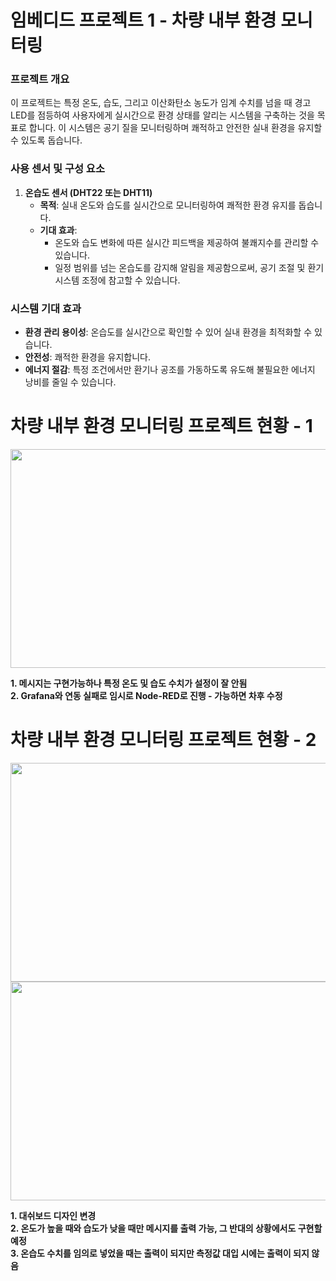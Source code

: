 # 임베디드 프로젝트 1 - 차량 내부 환경 모니터링

### 프로젝트 개요
이 프로젝트는 특정 온도, 습도, 그리고 이산화탄소 농도가 임계 수치를 넘을 때 경고 LED를 점등하여 사용자에게 실시간으로 환경 상태를 알리는 시스템을 구축하는 것을 목표로 합니다. 이 시스템은 공기 질을 모니터링하며 쾌적하고 안전한 실내 환경을 유지할 수 있도록 돕습니다.

### 사용 센서 및 구성 요소

1. **온습도 센서 (DHT22 또는 DHT11)**
   - **목적**: 실내 온도와 습도를 실시간으로 모니터링하여 쾌적한 환경 유지를 돕습니다.
   - **기대 효과**:
     - 온도와 습도 변화에 따른 실시간 피드백을 제공하여 불쾌지수를 관리할 수 있습니다.
     - 일정 범위를 넘는 온습도를 감지해 알림을 제공함으로써, 공기 조절 및 환기 시스템 조정에 참고할 수 있습니다.


### 시스템 기대 효과
- **환경 관리 용이성**: 온습도를 실시간으로 확인할 수 있어 실내 환경을 최적화할 수 있습니다.
- **안전성**: 쾌적한 환경을 유지합니다.
- **에너지 절감**: 특정 조건에서만 환기나 공조를 가동하도록 유도해 불필요한 에너지 낭비를 줄일 수 있습니다.
  


# 차량 내부 환경 모니터링 프로젝트 현황 - 1

<img src = "https://github.com/user-attachments/assets/b6c14abd-7017-422d-adc4-845f6558330c" width="550" height="350">  

**1. 메시지는 구현가능하나 특정 온도 및 습도 수치가 설정이 잘 안됨**  
**2. Grafana와 연동 실패로 임시로 Node-RED로 진행 - 가능하면 차후 수정**

# 차량 내부 환경 모니터링 프로젝트 현황 - 2

<img src = "https://github.com/user-attachments/assets/eb3da7f7-e5f2-4ee8-9123-08df2ce99d6f" width="550" height="350">


<img src = "https://github.com/user-attachments/assets/46b7dbd3-c5c9-4ead-8d6f-cf61ce15467a" width="550" height="350">


**1. 대쉬보드 디자인 변경**  
**2. 온도가 높을 때와 습도가 낮을 때만 메시지를 출력 가능, 그 반대의 상황에서도 구현할 예정**  
**3. 온습도 수치를 임의로 넣었을 때는 출력이 되지만 측정값 대입 시에는 출력이 되지 않음**



